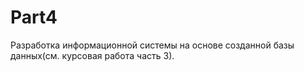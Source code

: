 # Part4

Разработка информационной системы на основе
созданной базы данных(см. курсовая работа часть 3).
